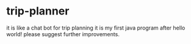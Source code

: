 # trip-planner
it is like a chat bot for trip planning
it is my first java program after hello world!
please suggest further improvements.
